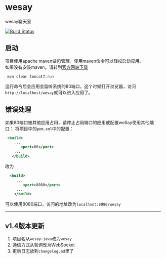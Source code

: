 # wesay

wesay聊天室

[![Build Status](https://travis-ci.org/Sod-Momas/wesay.svg?branch=master)](https://travis-ci.org/Sod-Momas/wesay)

## 启动
项目使用apache maven做包管理，使用maven命令可以轻松启动应用。  
如果没有安装maven，请转到[官方网站下载](http://maven.apache.org/download.cgi)

```
 mvn clean tomcat7:run
```
 运行命令后会应用会监听系统的80端口，这个时候打开浏览器，访问`http://localhost/wesay`就可以进入应用了。  
 
## 错误处理

 如果80端口被其他应用占用，请停止占用端口的应用或配置weSay使用其他端口：
 将项目中的`pom.xml`中的配置：
 
 ```xml
  <build>
     ...
        <port>80</port>
     ...
    </build>
```

改为

```xml
  <build>
     ...
        <port>8080</port>
     ...
    </build>
```

可以使用8080端口，访问的地址改为`localhost:8080/wesay`

 - - -
 
## v1.4版本更新 
1. 项目名从`wesay-java`改为`wesay`
2. 通信方式从轮询改为WebSocket
3. 更新日志放到`changelog.md`里了